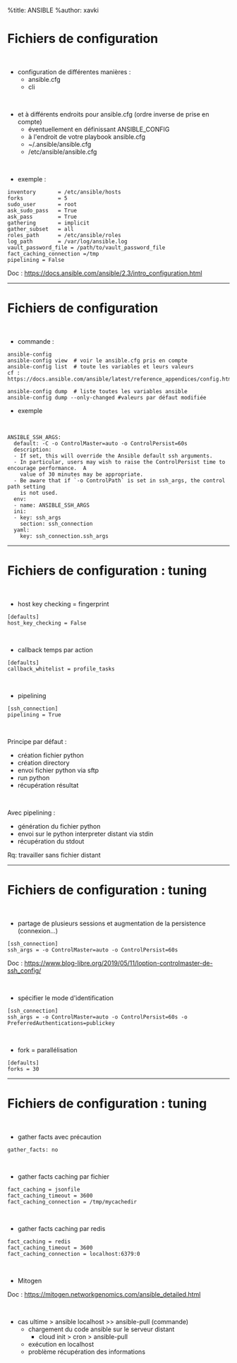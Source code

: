 %title: ANSIBLE
%author: xavki


# Fichiers de configuration



<br>

* configuration de différentes manières :
    * ansible.cfg
    * cli

<br>

* et à différents endroits pour ansible.cfg (ordre inverse de prise en compte)
    * éventuellement en définissant ANSIBLE_CONFIG
    * à l'endroit de votre playbook ansible.cfg
    * ~/.ansible/ansible.cfg
    * /etc/ansible/ansible.cfg

<br>

* exemple : 

```
inventory       = /etc/ansible/hosts
forks           = 5
sudo_user       = root
ask_sudo_pass   = True
ask_pass        = True
gathering       = implicit
gather_subset   = all
roles_path      = /etc/ansible/roles
log_path        = /var/log/ansible.log
vault_password_file = /path/to/vault_password_file
fact_caching_connection =/tmp
pipelining = False
```

Doc : https://docs.ansible.com/ansible/2.3/intro_configuration.html

-------------------------------------------------------------------------------------------------------------

# Fichiers de configuration


<br>

* commande : 

```
ansible-config
ansible-config view  # voir le ansible.cfg pris en compte
ansible-config list  # toute les variables et leurs valeurs
cf : https://docs.ansible.com/ansible/latest/reference_appendices/config.html

ansible-config dump  # liste toutes les variables ansible
ansible-config dump --only-changed #valeurs par défaut modifiée
```
* exemple

<br>

```
ANSIBLE_SSH_ARGS:
  default: -C -o ControlMaster=auto -o ControlPersist=60s
  description:
  - If set, this will override the Ansible default ssh arguments.
  - In particular, users may wish to raise the ControlPersist time to encourage performance.  A
    value of 30 minutes may be appropriate.
  - Be aware that if `-o ControlPath` is set in ssh_args, the control path setting
    is not used.
  env:
  - name: ANSIBLE_SSH_ARGS
  ini:
  - key: ssh_args
    section: ssh_connection
  yaml:
    key: ssh_connection.ssh_args
```

-------------------------------------------------------------------------------------------------------------

# Fichiers de configuration : tuning


<br>

* host key checking = fingerprint

```
[defaults]
host_key_checking = False
```

<br>

* callback temps par action

```
[defaults]
callback_whitelist = profile_tasks
```

<br>

* pipelining

```
[ssh_connection]
pipelining = True
```

<br>

Principe par défaut :
  * création fichier python
  * création directory
  * envoi fichier python via sftp
  * run python
  * récupération résultat

<br>

Avec pipelining :
  * génération du fichier python
  * envoi sur le python interpreter distant via stdin
  * récupération du stdout


Rq: travailler sans fichier distant


-------------------------------------------------------------------------------------------------------------

# Fichiers de configuration : tuning


<br>

* partage de plusieurs sessions et augmentation de la persistence (connexion...)

```
[ssh_connection]
ssh_args = -o ControlMaster=auto -o ControlPersist=60s
```

Doc : https://www.blog-libre.org/2019/05/11/loption-controlmaster-de-ssh_config/

<br>

* spécifier le mode d'identification

```
[ssh_connection]
ssh_args = -o ControlMaster=auto -o ControlPersist=60s -o PreferredAuthentications=publickey
```

<br>

* fork = parallélisation

```
[defaults]
forks = 30
```

-------------------------------------------------------------------------------------------------------------

# Fichiers de configuration : tuning


<br>

* gather facts avec précaution

```
gather_facts: no
```

<br>

* gather facts caching par fichier

```
fact_caching = jsonfile
fact_caching_timeout = 3600
fact_caching_connection = /tmp/mycachedir
```

<br>

* gather facts caching par redis


```
fact_caching = redis
fact_caching_timeout = 3600
fact_caching_connection = localhost:6379:0
```

<br>

* Mitogen

Doc : https://mitogen.networkgenomics.com/ansible_detailed.html

<br>

* cas ultime > ansible localhost  >> ansible-pull (commande)
  * chargement du code ansible sur le serveur distant
      * cloud init > cron > ansible-pull
  * exécution en localhost
  * problème récupération des informations
